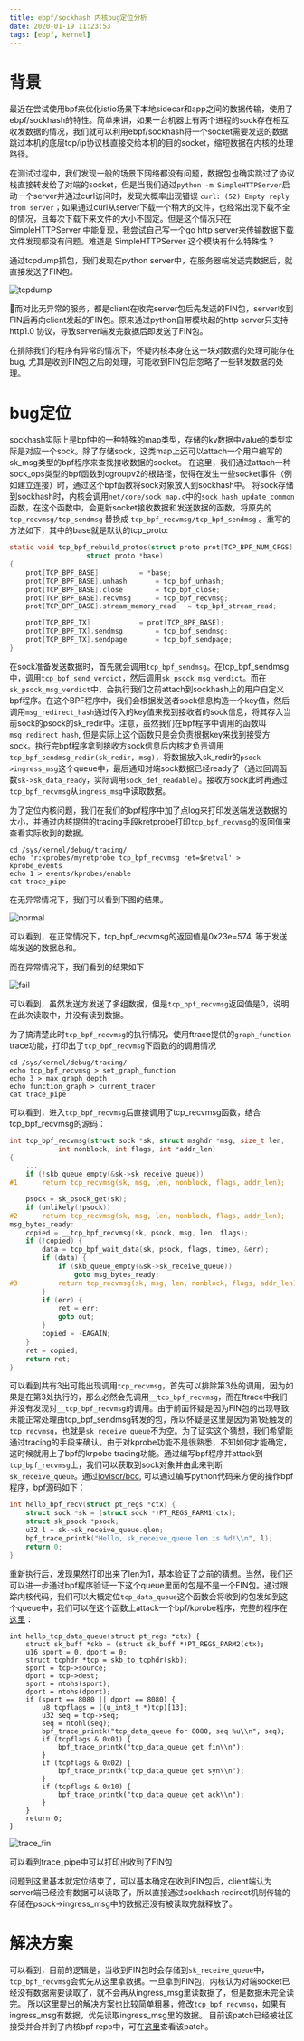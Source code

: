 ```yaml
---
title: ebpf/sockhash 内核bug定位分析
date: 2020-01-19 11:23:53
tags: [ebpf, kernel]
---
```


# 背景

最近在尝试使用bpf来优化istio场景下本地sidecar和app之间的数据传输，使用了ebpf/sockhash的特性。简单来讲，如果一台机器上有两个进程的sock存在相互收发数据的情况，我们就可以利用ebpf/sockhash将一个socket需要发送的数据跳过本机的底层tcp/ip协议栈直接交给本机的目的socket，缩短数据在内核的处理路径。

在测试过程中，我们发现一般的场景下网络都没有问题，数据包也确实跳过了协议栈直接转发给了对端的socket，但是当我们通过`python -m SimpleHTTPServer`启动一个server并通过curl访问时，发现大概率出现错误 `curl: (52) Empty reply from server`；如果通过curl从server下载一个稍大的文件，也经常出现下载不全的情况，且每次下载下来文件的大小不固定。但是这个情况只在 SimpleHTTPServer 中能复现，我尝试自己写一个go http server来传输数据下载文件发现都没有问题。难道是 SimpleHTTPServer 这个模块有什么特殊性？

通过tcpdump抓包，我们发现在python server中，在服务器端发送完数据后，就直接发送了FIN包。

![tcpdump](/images/tcpdump-fin.png)

而对比无异常的服务，都是client在收完server包后先发送的FIN包，server收到FIN后再向client发起的FIN包。原来通过python自带模块起的http server只支持http1.0 协议，导致server端发完数据后即发送了FIN包。

在排除我们的程序有异常的情况下，怀疑内核本身在这一块对数据的处理可能存在bug, 尤其是收到FIN包之后的处理，可能收到FIN包后忽略了一些转发数据的处理。


# bug定位

sockhash实际上是bpf中的一种特殊的map类型，存储的kv数据中value的类型实际是对应一个sock。除了存储sock，这类map上还可以attach一个用户编写的sk_msg类型的bpf程序来查找接收数据的socket。
在这里，我们通过attach一种sock_ops类型的bpf函数到cgroupv2的根路径，使得在发生一些socket事件（例如建立连接）时，通过这个bpf函数将sock对象放入到sockhash中。 将sock存储到sockhash时，内核会调用`net/core/sock_map.c`中的`sock_hash_update_common`函数，在这个函数中，会更新socket接收数据和发送数据的函数，将原先的 `tcp_recvmsg/tcp_sendmsg` 替换成 `tcp_bpf_recvmsg/tcp_bpf_sendmsg` 。重写的方法如下，其中的base就是默认的tcp_proto: 
```C
static void tcp_bpf_rebuild_protos(struct proto prot[TCP_BPF_NUM_CFGS],
				   struct proto *base)
{
	prot[TCP_BPF_BASE]			= *base;
	prot[TCP_BPF_BASE].unhash		= tcp_bpf_unhash;
	prot[TCP_BPF_BASE].close		= tcp_bpf_close;
	prot[TCP_BPF_BASE].recvmsg		= tcp_bpf_recvmsg;
	prot[TCP_BPF_BASE].stream_memory_read	= tcp_bpf_stream_read;

	prot[TCP_BPF_TX]			= prot[TCP_BPF_BASE];
	prot[TCP_BPF_TX].sendmsg		= tcp_bpf_sendmsg;
	prot[TCP_BPF_TX].sendpage		= tcp_bpf_sendpage;
}
```

在sock准备发送数据时，首先就会调用`tcp_bpf_sendmsg`。在tcp_bpf_sendmsg中，调用`tcp_bpf_send_verdict`，然后调用`sk_psock_msg_verdict`。而在`sk_psock_msg_verdict`中，会执行我们之前attach到sockhash上的用户自定义bpf程序。在这个BPF程序中，我们会根据发送者sock信息构造一个key值，然后调用`msg_redirect_hash`通过传入的key值来找到接收者的sock信息，将其存入当前sock的psock的sk_redir中。注意，虽然我们在bpf程序中调用的函数叫`msg_redirect_hash`, 但是实际上这个函数只是会负责根据key来找到接受方sock。执行完bpf程序拿到接收方sock信息后内核才负责调用`tcp_bpf_sendmsg_redir(sk_redir, msg)`，将数据放入sk_redir的`psock->ingress_msg`这个queue中，最后通知对端sock数据已经ready了（通过回调函数`sk->sk_data_ready`，实际调用`sock_def_readable`）。接收方sock此时再通过`tcp_bpf_recvmsg`从`ingress_msg`中读取数据。

为了定位内核问题，我们在我们的bpf程序中加了点log来打印发送端发送数据的大小，并通过内核提供的tracing手段kretprobe打印`tcp_bpf_recvmsg`的返回值来查看实际收到的数据。
```
cd /sys/kernel/debug/tracing/
echo 'r:kprobes/myretprobe tcp_bpf_recvmsg ret=$retval' > kprobe_events
echo 1 > events/kprobes/enable
cat trace_pipe
```
在无异常情况下，我们可以看到下图的结果。

![normal](/images/tcp_bpf_normal.png)


可以看到，在正常情况下，tcp_bpf_recvmsg的返回值是0x23e=574, 等于发送端发送的数据总和。

而在异常情况下，我们看到的结果如下

![fail](/images/tcp_bpf_fail.png)

可以看到，虽然发送方发送了多组数据，但是`tcp_bpf_recvmsg`返回值是0，说明在此次读取中，并没有读到数据。

为了搞清楚此时`tcp_bpf_recvmsg`的执行情况，使用ftrace提供的`graph_function` trace功能，打印出了`tcp_bpf_recvmsg`下函数的的调用情况
```
cd /sys/kernel/debug/tracing/
echo tcp_bpf_recvmsg > set_graph_function
echo 3 > max_graph_depth
echo function_graph > current_tracer
cat trace_pipe
```

可以看到，进入`tcp_bpf_recvmsg`后直接调用了tcp_recvmsg函数，结合tcp_bpf_recvmsg的源码：

```C
int tcp_bpf_recvmsg(struct sock *sk, struct msghdr *msg, size_t len,
		    int nonblock, int flags, int *addr_len)
{
	...
	if (!skb_queue_empty(&sk->sk_receive_queue))
#1		return tcp_recvmsg(sk, msg, len, nonblock, flags, addr_len);

	psock = sk_psock_get(sk);
	if (unlikely(!psock))
#2		return tcp_recvmsg(sk, msg, len, nonblock, flags, addr_len);
msg_bytes_ready:
	copied = __tcp_bpf_recvmsg(sk, psock, msg, len, flags);
	if (!copied) {
		data = tcp_bpf_wait_data(sk, psock, flags, timeo, &err);
		if (data) {
			if (skb_queue_empty(&sk->sk_receive_queue))
				goto msg_bytes_ready;
#3			return tcp_recvmsg(sk, msg, len, nonblock, flags, addr_len);
		}
		if (err) {
			ret = err;
			goto out;
		}
		copied = -EAGAIN;
	}
	ret = copied;
	return ret;
}
```

可以看到共有3出可能出现调用`tcp_recvmsg`，首先可以排除第3处的调用，因为如果是在第3处执行的，那么必然会先调用`__tcp_bpf_recvmsg`，而在ftrace中我们并没有发现对`__tcp_bpf_recvmsg`的调用。由于前面怀疑是因为FIN包的出现导致未能正常处理由tcp_bpf_sendmsg转发的包，所以怀疑是这里是因为第1处触发的`tcp_recvmsg`，也就是`sk_receive_queue`不为空。为了证实这个猜想，我们希望能通过tracing的手段来确认。由于对kprobe功能不是很熟悉，不知如何才能确定，这时候就用上了bpf的krpobe tracing功能。通过编写bpf程序并attack到`tcp_bpf_recvmsg`上，我们可以获取到sock对象并由此来判断`sk_receive_queue`。通过[iovisor/bcc](https://github.com/iovisor/bcc), 可以通过编写python代码来方便的操作bpf程序，bpf源码如下：
```C
int hello_bpf_recv(struct pt_regs *ctx) {
    struct sock *sk = (struct sock *)PT_REGS_PARM1(ctx);
    struct sk_psock *psock;
    u32 l = sk->sk_receive_queue.qlen;
    bpf_trace_printk("Hello, sk_receive_queue len is %d!\\n", l);
    return 0;
}
```


重新执行后，发现果然打印出来了len为1，基本验证了之前的猜想。当然，我们还可以进一步通过bpf程序验证一下这个queue里面的包是不是一个FIN包。通过跟踪内核代码，我们可以大概定位`tcp_data_queue`这个函数会将收到的包发如到这个queue中，我们可以在这个函数上attack一个bpf/kprobe程序，完整的程序在[这里](/attach/tcp_bpf_recv.py)：
```
int hellp_tcp_data_queue(struct pt_regs *ctx) {
    struct sk_buff *skb = (struct sk_buff *)PT_REGS_PARM2(ctx);
    u16 sport = 0, dport = 0;
    struct tcphdr *tcp = skb_to_tcphdr(skb);
    sport = tcp->source;
    dport = tcp->dest;
    sport = ntohs(sport);
    dport = ntohs(dport);
    if (sport == 8080 || dport == 8080) {
        u8 tcpflags = ((u_int8_t *)tcp)[13];
        u32 seq = tcp->seq;
        seq = ntohl(seq);
        bpf_trace_printk("tcp_data_queue for 8080, seq %u\\n", seq);
        if (tcpflags & 0x01) {
            bpf_trace_printk("tcp_data_queue get fin\\n");
        }
        if (tcpflags & 0x02) {
            bpf_trace_printk("tcp_data_queue get syn\\n");
        }
        if (tcpflags & 0x10) {
            bpf_trace_printk("tcp_data_queue get ack\\n");
        }
    }
    return 0;
}

```

![trace_fin](/images/trace_fin.png)

可以看到trace_pipe中可以打印出收到了FIN包

问题到这里基本就定位结束了，可以基本确定在收到FIN包后，client端认为server端已经没有数据可以读取了，所以直接通过sockhash redirect机制传输的存储在psock->ingress_msg中的数据还没有被读取完就释放了。

# 解决方案
可以看到，目前的逻辑是，当收到FIN包时会存储到`sk_receive_queue`中，`tcp_bpf_recvmsg`会优先从这里拿数据。一旦拿到FIN包，内核认为对端socket已经没有数据需要读取了，就不会再从ingress_msg里读数据了，但是数据未完全读完。
所以这里提出的解决方案也比较简单粗暴，修改`tcp_bpf_recvmsg`，如果有ingress_msg有数据，优先读取ingress_msg里的数据。
目前该patch已经被社区接受并合并到了内核bpf repo中，可在[这里](https://github.com/torvalds/linux/commit/e7a5f1f1cd0008e5ad379270a8657e121eedb669)查看该patch。

